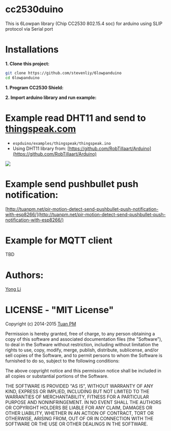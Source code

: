 cc2530duino
========

This is 6Lowpan library (Chip CC2530 802.15.4 soc) for arduino using SLIP protocol via Serial port

Installations
========
**1. Clone this project:**

```bash
git clone https://github.com/stevenliy/6lowpanduino
cd 6lowpanduino
```

**1. Program CC2530 Shield:**

**2. Import arduino library and run example:**

Example read DHT11 and send to [thingspeak.com](http://thingspeak.com)
=========
- ```espduino/examples/thingspeak/thingspeak.ino```
- Using DHT11 library from: [https://github.com/RobTillaart/Arduino](https://github.com/RobTillaart/Arduino)

![](images/thingspeak.png)

Example send pushbullet push notification:
=============
[http://tuanpm.net/pir-motion-detect-send-pushbullet-push-notification-with-esp8266/](http://tuanpm.net/pir-motion-detect-send-pushbullet-push-notification-with-esp8266/)


Example for MQTT client
=======
TBD

Authors:
=================
[Yong Li](steven.liyong@gmail.com)


LICENSE - "MIT License"
==================
Copyright (c) 2014-2015 [Tuan PM](https://twitter.com/tuanpmt)

Permission is hereby granted, free of charge, to any person obtaining a copy of this software and associated documentation files (the "Software"), to deal in the Software without restriction, including without limitation the rights to use, copy, modify, merge, publish, distribute, sublicense, and/or sell copies of the Software, and to permit persons to whom the Software is furnished to do so, subject to the following conditions:

The above copyright notice and this permission notice shall be included in all copies or substantial portions of the Software.

THE SOFTWARE IS PROVIDED "AS IS", WITHOUT WARRANTY OF ANY KIND, EXPRESS OR IMPLIED, INCLUDING BUT NOT LIMITED TO THE WARRANTIES OF MERCHANTABILITY, FITNESS FOR A PARTICULAR PURPOSE AND NONINFRINGEMENT. IN NO EVENT SHALL THE AUTHORS OR COPYRIGHT HOLDERS BE LIABLE FOR ANY CLAIM, DAMAGES OR OTHER LIABILITY, WHETHER IN AN ACTION OF CONTRACT, TORT OR OTHERWISE, ARISING FROM, OUT OF OR IN CONNECTION WITH THE SOFTWARE OR THE USE OR OTHER DEALINGS IN THE SOFTWARE.

